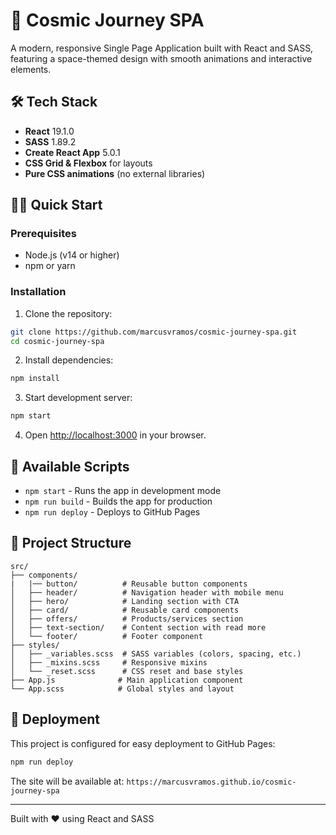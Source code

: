 # 🚀 Cosmic Journey SPA

A modern, responsive Single Page Application built with React and SASS, featuring a space-themed design with smooth animations and interactive elements.

## 🛠️ Tech Stack

- **React** 19.1.0
- **SASS** 1.89.2
- **Create React App** 5.0.1
- **CSS Grid & Flexbox** for layouts
- **Pure CSS animations** (no external libraries)

## 🏃‍♂️ Quick Start

### Prerequisites
- Node.js (v14 or higher)
- npm or yarn

### Installation

1. Clone the repository:
```bash
git clone https://github.com/marcusvramos/cosmic-journey-spa.git
cd cosmic-journey-spa
```

2. Install dependencies:
```bash
npm install
```

3. Start development server:
```bash
npm start
```

4. Open [http://localhost:3000](http://localhost:3000) in your browser.

## 📜 Available Scripts

- `npm start` - Runs the app in development mode
- `npm run build` - Builds the app for production
- `npm run deploy` - Deploys to GitHub Pages

## 🎨 Project Structure

```
src/
├── components/
|   |── button/          # Reusable button components
│   ├── header/          # Navigation header with mobile menu
│   ├── hero/            # Landing section with CTA
│   ├── card/            # Reusable card components
│   ├── offers/          # Products/services section
│   ├── text-section/    # Content section with read more
│   └── footer/          # Footer component
├── styles/
│   ├── _variables.scss  # SASS variables (colors, spacing, etc.)
│   ├── _mixins.scss     # Responsive mixins
│   └── _reset.scss      # CSS reset and base styles
├── App.js              # Main application component
└── App.scss            # Global styles and layout
```

## 🚀 Deployment

This project is configured for easy deployment to GitHub Pages:

```bash
npm run deploy
```

The site will be available at: `https://marcusvramos.github.io/cosmic-journey-spa`

---

Built with ❤️ using React and SASS
